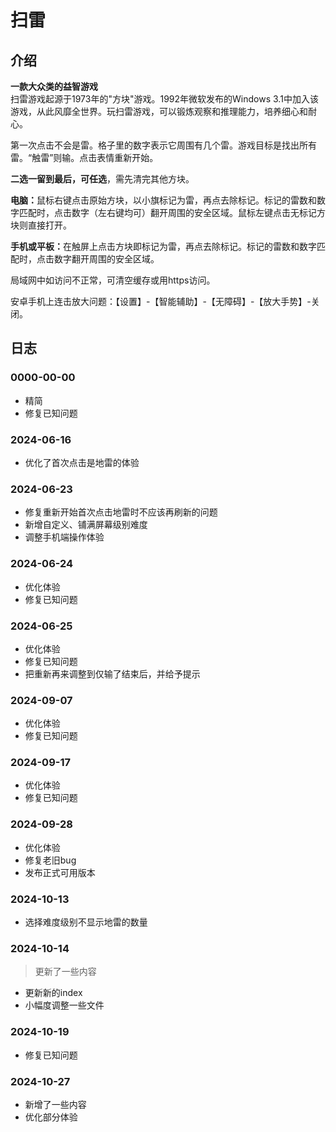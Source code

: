 # 扫雷

## 介绍

**一款大众类的益智游戏**  
扫雷游戏起源于1973年的"方块"游戏。1992年微软发布的Windows 3.1中加入该游戏，从此风靡全世界。玩扫雷游戏，可以锻炼观察和推理能力，培养细心和耐心。


第一次点击不会是雷。格子里的数字表示它周围有几个雷。游戏目标是找出所有雷。“触雷”则输。点击表情重新开始。

<b>二选一留到最后，可任选</b>，需先清完其他方块。

<b>电脑：</b>鼠标右键点击原始方块，以小旗标记为雷，再点去除标记。标记的雷数和数字匹配时，点击数字（左右键均可）翻开周围的安全区域。鼠标左键点击无标记方块则直接打开。

<b>手机或平板：</b>在触屏上点击方块即标记为雷，再点去除标记。标记的雷数和数字匹配时，点击数字翻开周围的安全区域。


局域网中如访问不正常，可清空缓存或用https访问。

安卓手机上连击放大问题：【设置】-【智能辅助】-【无障碍】-【放大手势】-关闭。

<!--苹果：【设置】-【通用】-【辅助功能】-【缩放】-关闭。-->


## 日志

### 0000-00-00
   - 精简
   - 修复已知问题

### 2024-06-16
   + 优化了首次点击是地雷的体验

### 2024-06-23
   + 修复重新开始首次点击地雷时不应该再刷新的问题
   + 新增自定义、铺满屏幕级别难度
   + 调整手机端操作体验

### 2024-06-24
   + 优化体验
   + 修复已知问题

### 2024-06-25
   + 优化体验
   + 修复已知问题
   + 把重新再来调整到仅输了结束后，并给予提示

### 2024-09-07
   + 优化体验
   + 修复已知问题

### 2024-09-17
   + 优化体验
   + 修复已知问题
   
### 2024-09-28
   + 优化体验
   + 修复老旧bug
   + 发布正式可用版本

### 2024-10-13
   - 选择难度级别不显示地雷的数量

### 2024-10-14
   > 更新了一些内容
   + 更新新的index
   + 小幅度调整一些文件

### 2024-10-19
   + 修复已知问题

### 2024-10-27
   + 新增了一些内容
   + 优化部分体验